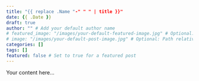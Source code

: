 ```yaml
---
title: "{{ replace .Name "-" " " | title }}"
date: {{ .Date }}
draft: true
author: "" # Add your default author name
# featured_image: "/images/your-default-featured-image.jpg" # Optional: Path relative to static folder
# image: "/images/your-default-post-image.jpg" # Optional: Path relative to static folder
categories: []
tags: []
featured: false # Set to true for a featured post
---
```


Your content here...
